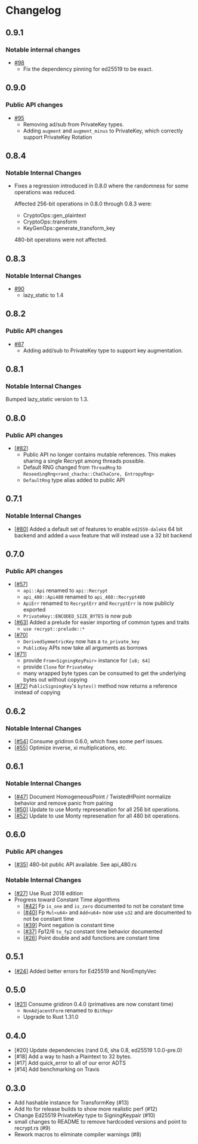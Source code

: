 # Changelog

## 0.9.1

### Notable internal changes

- [#98](#98)
  - Fix the dependency pinning for ed25519 to be exact.

## 0.9.0

### Public API changes

- [#95](#95)
  - Removing ad/sub from PrivateKey types.
  - Adding `augment` and `augment_minus` to PrivateKey, which correctly support PrivateKey Rotation

## 0.8.4

### Notable Internal Changes

- Fixes a regression introduced in 0.8.0 where the randomness for some operations was reduced.

  Affected 256-bit operations in 0.8.0 through 0.8.3 were:

  - CryptoOps::gen_plaintext
  - CryptoOps::transform
  - KeyGenOps::generate_transform_key

  480-bit operations were not affected.

## 0.8.3

### Notable Internal Changes

- [#90](#90)
  - lazy_static to 1.4

## 0.8.2

### Public API changes

- [#87](#87)
  - Adding add/sub to PrivateKey type to support key augmentation.

## 0.8.1

### Notable Internal Changes

Bumped lazy_static version to 1.3.

## 0.8.0

### Public API changes

- [[#82](#82)]
  - Public API no longer contains mutable references. This makes sharing a single Recrypt among threads possible.
  - Default RNG changed from `ThreadRng` to `ReseedingRng<rand_chacha::ChaChaCore, EntropyRng>`
  - `DefaultRng` type alias added to public API

## 0.7.1

### Notable Internal Changes

- [[#80](#80)] Added a default set of features to enable `ed2559-dalek`s 64 bit backend and added a `wasm` feature that will instead use a 32 bit backend

## 0.7.0

### Public API changes

- [[#57](#57)]
  - `api::Api` renamed to `api::Recrypt`
  - `api_480::Api480` renamed to `api_480::Recrypt480`
  - `ApiErr` renamed to `RecryptErr` and `RecryptErr` is now publicly exported
  - `PrivateKey::ENCODED_SIZE_BYTES` is now pub
- [[#63](#63)] Added a prelude for easier importing of common types and traits
  - `use recrypt::prelude::*`
- [[#70](#70)]
  - `DerivedSymmetricKey` now has a `to_private_key`
  - `PublicKey` APIs now take all arguments as borrows
- [[#71](#71)]
  - provide `From<SigningKeyPair>` instance for `[u8; 64]`
  - provide `Clone` for `PrivateKey`
  - many wrapped byte types can be consumed to get the underlying bytes out without copying
- [[#72](#72)] `PublicSigningKey`'s `bytes()` method now returns a reference instead of copying

## 0.6.2

### Notable Internal Changes

- [[#54](#54)] Consume gridiron 0.6.0, which fixes some perf issues.
- [[#55](#55)] Optimize inverse, xi multiplications, etc.

## 0.6.1

### Notable Internal Changes

- [[#47](#47)] Document HomogeneousPoint / TwistedHPoint normalize behavior and remove panic from pairing
- [[#50](#50)] Update to use Monty represenation for all 256 bit operations.
- [[#52](#52)] Update to use Monty represenation for all 480 bit operations.

## 0.6.0

### Public API changes

- [[#35](#35)] 480-bit public API available. See api_480.rs

### Notable Internal Changes

- [[#27](#27)] Use Rust 2018 edition
- Progress toward Constant Time algorithms
  - [[#42](#42)] Fp `is_one` and `is_zero` documented to not be constant time
  - [[#40](#40)] Fp `Mul<u64>` and `Add<u64>` now use `u32` and are documented to not be constant time
  - [[#39](#39)] Point negation is constant time
  - [[#37](#37)] Fp12/6 `to_fp2` constant time behavior documented
  - [[#26](#26)] Point double and add functions are constant time

## 0.5.1

- [[#24](#24)] Added better errors for Ed25519 and NonEmptyVec

## 0.5.0

- [[#21](#21)] Consume gridiron 0.4.0 (primatives are now constant time)
  - `NonAdjacentForm` renamed to `BitRepr`
  - Upgrade to Rust 1.31.0

## 0.4.0

- [#20] Update dependencies (rand 0.6, sha 0.8, ed25519 1.0.0-pre.0)
- [#18] Add a way to hash a Plaintext to 32 bytes.
- [#17] Add quick_error to all of our error ADTS
- [#14] Add benchmarking on Travis

## 0.3.0

- Add hashable instance for TransformKey (#13)
- Add lto for release builds to show more realistic perf (#12)
- Change Ed25519 PrivateKey type to SigningKeypair (#10)
- small changes to README to remove hardcoded versions and point to recrypt.rs (#9)
- Rework macros to eliminate compiler warnings (#8)
